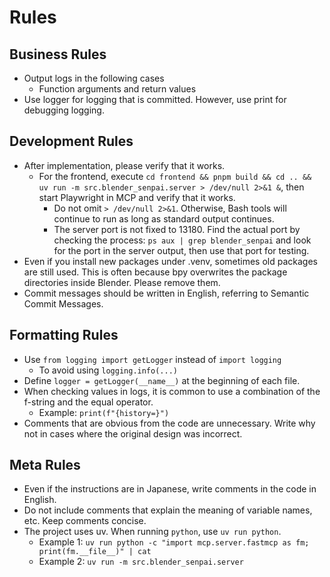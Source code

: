 # Rules

## Business Rules

- Output logs in the following cases
  - Function arguments and return values
- Use logger for logging that is committed. However, use print for debugging logging.

## Development Rules

- After implementation, please verify that it works.
  - For the frontend, execute `cd frontend && pnpm build && cd .. && uv run -m src.blender_senpai.server > /dev/null 2>&1 &`, then start Playwright in MCP and verify that it works.
    - Do not omit `> /dev/null 2>&1`. Otherwise, Bash tools will continue to run as long as standard output continues.
    - The server port is not fixed to 13180. Find the actual port by checking the process: `ps aux | grep blender_senpai` and look for the port in the server output, then use that port for testing.
- Even if you install new packages under .venv, sometimes old packages are still used. This is often because bpy overwrites the package directories inside Blender. Please remove them.
- Commit messages should be written in English, referring to Semantic Commit Messages.

## Formatting Rules

- Use `from logging import getLogger` instead of `import logging`
  - To avoid using `logging.info(...)`
- Define `logger = getLogger(__name__)` at the beginning of each file.
- When checking values in logs, it is common to use a combination of the f-string and the equal operator.
  - Example: `print(f"{history=}")`
- Comments that are obvious from the code are unnecessary. Write why not in cases where the original design was incorrect.

## Meta Rules

- Even if the instructions are in Japanese, write comments in the code in English.
- Do not include comments that explain the meaning of variable names, etc. Keep comments concise.
- The project uses uv. When running `python`, use `uv run python`.
  - Example 1: `uv run python -c "import mcp.server.fastmcp as fm; print(fm.__file__)" | cat`
  - Example 2: `uv run -m src.blender_senpai.server`

